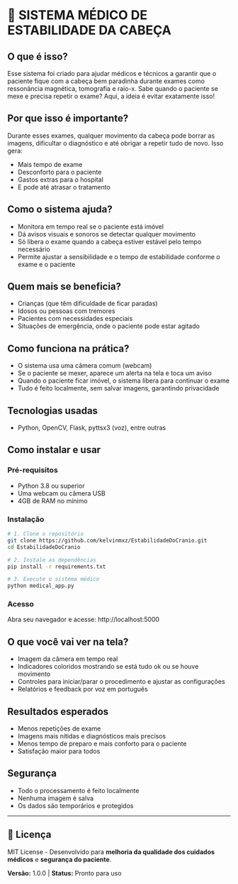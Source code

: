 # 🏥 SISTEMA MÉDICO DE ESTABILIDADE DA CABEÇA


## O que é isso?

Esse sistema foi criado para ajudar médicos e técnicos a garantir que o paciente fique com a cabeça bem paradinha durante exames como ressonância magnética, tomografia e raio-x. Sabe quando o paciente se mexe e precisa repetir o exame? Aqui, a ideia é evitar exatamente isso!

## Por que isso é importante?

Durante esses exames, qualquer movimento da cabeça pode borrar as imagens, dificultar o diagnóstico e até obrigar a repetir tudo de novo. Isso gera:
- Mais tempo de exame
- Desconforto para o paciente
- Gastos extras para o hospital
- E pode até atrasar o tratamento

## Como o sistema ajuda?

- Monitora em tempo real se o paciente está imóvel
- Dá avisos visuais e sonoros se detectar qualquer movimento
- Só libera o exame quando a cabeça estiver estável pelo tempo necessário
- Permite ajustar a sensibilidade e o tempo de estabilidade conforme o exame e o paciente

## Quem mais se beneficia?

- Crianças (que têm dificuldade de ficar paradas)
- Idosos ou pessoas com tremores
- Pacientes com necessidades especiais
- Situações de emergência, onde o paciente pode estar agitado

## Como funciona na prática?

- O sistema usa uma câmera comum (webcam)
- Se o paciente se mexer, aparece um alerta na tela e toca um aviso
- Quando o paciente ficar imóvel, o sistema libera para continuar o exame
- Tudo é feito localmente, sem salvar imagens, garantindo privacidade

## Tecnologias usadas

- Python, OpenCV, Flask, pyttsx3 (voz), entre outras

## Como instalar e usar

### Pré-requisitos
- Python 3.8 ou superior
- Uma webcam ou câmera USB
- 4GB de RAM no mínimo

### Instalação
```bash
# 1. Clone o repositório
git clone https://github.com/kelvinmxz/EstabilidadeDoCranio.git
cd EstabilidadeDoCranio

# 2. Instale as dependências
pip install -r requirements.txt

# 3. Execute o sistema médico
python medical_app.py
```

### Acesso
Abra seu navegador e acesse: http://localhost:5000

## O que você vai ver na tela?

- Imagem da câmera em tempo real
- Indicadores coloridos mostrando se está tudo ok ou se houve movimento
- Controles para iniciar/parar o procedimento e ajustar as configurações
- Relatórios e feedback por voz em português

## Resultados esperados

- Menos repetições de exame
- Imagens mais nítidas e diagnósticos mais precisos
- Menos tempo de preparo e mais conforto para o paciente
- Satisfação maior para todos

## Segurança

- Todo o processamento é feito localmente
- Nenhuma imagem é salva
- Os dados são temporários e protegidos

---

## 📄 Licença

MIT License - Desenvolvido para **melhoria da qualidade dos cuidados médicos** e **segurança do paciente**.

**Versão:** 1.0.0 | **Status:** Pronto para uso
